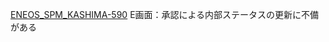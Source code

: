 [ENEOS_SPM_KASHIMA-590](https://vqit.backlog.com/view/ENEOS_SPM_KASHIMA-590) E画面：承認による内部ステータスの更新に不備がある
